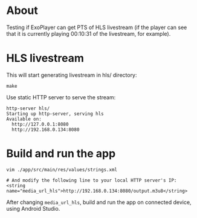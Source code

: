 # About

Testing if ExoPlayer can get PTS of HLS livestream
(if the player can see that it is currently playing 00:10:31 of the livestream, for example).

# HLS livestream

This will start generating livestream in hls/ directory:

```
make
```

Use static HTTP server to serve the stream:

```
http-server hls/
Starting up http-server, serving hls
Available on:
  http://127.0.0.1:8080
  http://192.168.0.134:8080
```

# Build and run the app

```
vim ./app/src/main/res/values/strings.xml

# And modify the following line to your local HTTP server's IP:
<string name="media_url_hls">http://192.168.0.134:8080/output.m3u8</string>
```

After changing `media_url_hls`, build and run the app on connected device, using Android Studio.